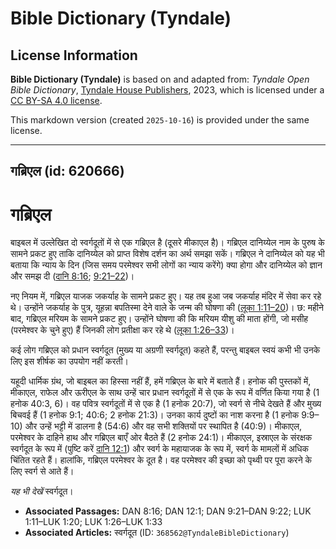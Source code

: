# Bible Dictionary (Tyndale)

## License Information

**Bible Dictionary (Tyndale)** is based on and adapted from: _Tyndale Open Bible Dictionary_, [Tyndale House Publishers](https://tyndaleopenresources.com/), 2023, which is licensed under a [CC BY-SA 4.0 license](https://creativecommons.org/licenses/by-sa/4.0/legalcode.en).

This markdown version (created `2025-10-16`) is provided under the same license.



--------------------------------

## गब्रिएल (id: 620666)

गब्रिएल
=======

बाइबल में उल्लेखित दो स्वर्गदूतों में से एक गब्रिएल है (दूसरे मीकाएल है)। गब्रिएल दानिय्येल नाम के पुरुष के सामने प्रकट हुए ताकि दानिय्येल को प्राप्त विशेष दर्शन का अर्थ समझा सकें। गब्रिएल ने दानिय्येल को यह भी बताया कि न्याय के दिन (जिस समय परमेश्वर सभी लोगों का न्याय करेंगे) क्या होगा और दानिय्येल को ज्ञान और समझ दी ([दानि 8:16](https://ref.ly/Dan8:16); [9:21–22](https://ref.ly/Dan9:21-Dan9:22))।

नए नियम में, गब्रिएल याजक जकर्याह के सामने प्रकट हुए। यह तब हुआ जब जकर्याह मंदिर में सेवा कर रहे थे। उन्होंने जकर्याह के पुत्र, यूहन्ना बपतिस्मा देने वाले के जन्म की घोषणा की ([लूका 1:11–20](https://ref.ly/Luke1:11-Luke1:20))। छ: महीने बाद, गब्रिएल मरियम के सामने प्रकट हुए। उन्होंने घोषणा की कि मरियम यीशु की माता होंगी, जो मसीह (परमेश्वर के चुने हुए) हैं जिनकी लोग प्रतीक्षा कर रहे थे ([लूका 1:26–33](https://ref.ly/Luke1:26-Luke1:33))।

कई लोग गब्रिएल को प्रधान स्वर्गदूत (मुख्य या अग्रणी स्वर्गदूत) कहते हैं, परन्तु बाइबल स्वयं कभी भी उनके लिए इस शीर्षक का उपयोग नहीं करती।

यहूदी धार्मिक ग्रंथ, जो बाइबल का हिस्सा नहीं हैं, हमें गब्रिएल के बारे में बताते हैं। हनोक की पुस्तकों में, मीकाएल, राफेल और ऊरीएल के साथ उन्हें चार प्रधान स्वर्गदूतों में से एक के रूप में वर्णित किया गया है (1 हनोक 40:3, 6\)। वह पवित्र स्वर्गदूतों में से एक है (1 हनोक 20:7\), जो स्वर्ग से नीचे देखते हैं और मुख्य बिचवई हैं (1 हनोक 9:1; 40:6; 2 हनोक 21:3\)। उनका कार्य दुष्टों का नाश करना है (1 हनोक 9:9–10\) और उन्हें भट्टी में डालना है (54:6\) और वह सभी शक्तियों पर स्थापित है (40:9\)। मीकाएल, परमेश्वर के दाहिने हाथ और गब्रिएल बाएँ ओर बैठते हैं (2 हनोक 24:1\)। मीकाएल, इस्राएल के संरक्षक स्वर्गदूत के रूप में (पुष्टि करें [दानि 12:1](https://ref.ly/Dan12:1)) और स्वर्ग के महायाजक के रूप में, स्वर्ग के मामलों में अधिक चिंतित रहते हैं। हालांकि, गब्रिएल परमेश्वर के दूत है। वह परमेश्वर की इच्छा को पृथ्वी पर पूरा करने के लिए स्वर्ग से आते हैं।

*यह भी देखें* स्वर्गदूत।

* **Associated Passages:** DAN 8:16; DAN 12:1; DAN 9:21–DAN 9:22; LUK 1:11–LUK 1:20; LUK 1:26–LUK 1:33
* **Associated Articles:** स्वर्गदूत (ID: `368562@TyndaleBibleDictionary`)

